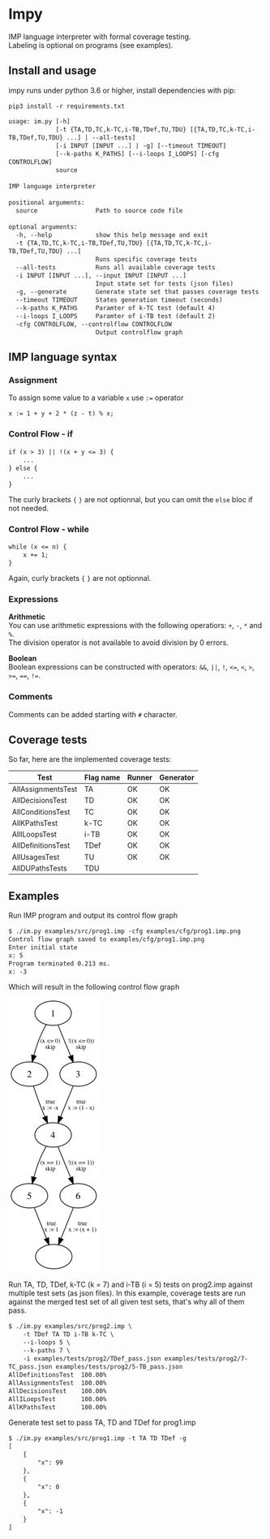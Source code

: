 # Impy

IMP language interpreter with formal coverage testing.  
Labeling is optional on programs (see examples).

## Install and usage

impy runs under python 3.6 or higher, install dependencies with pip:
```
pip3 install -r requirements.txt
```

```
usage: im.py [-h]
             [-t {TA,TD,TC,k-TC,i-TB,TDef,TU,TDU} [{TA,TD,TC,k-TC,i-TB,TDef,TU,TDU} ...] | --all-tests]
             [-i INPUT [INPUT ...] | -g] [--timeout TIMEOUT]
             [--k-paths K_PATHS] [--i-loops I_LOOPS] [-cfg CONTROLFLOW]
             source

IMP language interpreter

positional arguments:
  source                Path to source code file

optional arguments:
  -h, --help            show this help message and exit
  -t {TA,TD,TC,k-TC,i-TB,TDef,TU,TDU} [{TA,TD,TC,k-TC,i-TB,TDef,TU,TDU} ...]
                        Runs specific coverage tests
  --all-tests           Runs all available coverage tests
  -i INPUT [INPUT ...], --input INPUT [INPUT ...]
                        Input state set for tests (json files)
  -g, --generate        Generate state set that passes coverage tests
  --timeout TIMEOUT     States generation timeout (seconds)
  --k-paths K_PATHS     Paramter of k-TC test (default 4)
  --i-loops I_LOOPS     Paramter of i-TB test (default 2)
  -cfg CONTROLFLOW, --controlflow CONTROLFLOW
                        Output controlflow graph
```

## IMP language syntax

### Assignment

To assign some value to a variable `x` use `:=` operator
```
x := 1 + y + 2 * (z - t) % x;
```

### Control Flow - if

```
if (x > 3) || !(x + y <= 3) {
    ...
} else {
    ...
}
```

The curly brackets `{` `}` are not optionnal, but you can omit the `else` bloc if not needed.

### Control Flow - while

```
while (x <= n) {
    x += 1;
}
```

Again, curly brackets `{` `}` are not optionnal.

### Expressions

**Arithmetic**  
You can use arithmetic expressions with the following operatiors: `+`, `-`, `*` and `%`.  
The division operator is not available to avoid division by 0 errors.

**Boolean**  
Boolean expressions can be constructed with operators: `&&`, `||`, `!`, `<=`, `<`, `>`, `>=`, `==`, `!=`.  

### Comments
Comments can be added starting with `#` character.

## Coverage tests

So far, here are the implemented coverage tests:

| Test               	| Flag name 	| Runner 	| Generator 	|
|--------------------	|-----------	|--------	|-----------	|
| AllAssignmentsTest 	| TA        	| OK     	| OK        	|
| AllDecisionsTest   	| TD        	| OK     	| OK        	|
| AllConditionsTest  	| TC        	| OK       	| OK          	|
| AllKPathsTest      	| k-TC      	| OK     	| OK        	|
| AllILoopsTest      	| i-TB      	| OK     	| OK        	|
| AllDefinitionsTest 	| TDef      	| OK     	| OK        	|
| AllUsagesTest      	| TU        	| OK       	| OK          	|
| AllDUPathsTests    	| TDU       	|        	|           	|

## Examples

Run IMP program and output its control flow graph
```
$ ./im.py examples/src/prog1.imp -cfg examples/cfg/prog1.imp.png
Control flow graph saved to examples/cfg/prog1.imp.png
Enter initial state
x: 5
Program terminated 0.213 ms.
x: -3
```

Which will result in the following control flow graph

![Control Flow Graph for prog1](https://github.com/lypnol/impy/raw/master/examples/cfg/prog1.imp.png)

Run TA, TD, TDef, k-TC (k = 7) and i-TB (i = 5) tests on prog2.imp against multiple test sets (as json files).
In this example, coverage tests are run against the merged test set of all given test sets, that's why all of them pass.
```
$ ./im.py examples/src/prog2.imp \
    -t TDef TA TD i-TB k-TC \
    --i-loops 5 \
    --k-paths 7 \
    -i examples/tests/prog2/TDef_pass.json examples/tests/prog2/7-TC_pass.json examples/tests/prog2/5-TB_pass.json
AllDefinitionsTest  100.00%
AllAssignmentsTest  100.00%
AllDecisionsTest    100.00%
AllILoopsTest       100.00%
AllKPathsTest       100.00%
```

Generate test set to pass TA, TD and TDef for prog1.imp
```
$ ./im.py examples/src/prog1.imp -t TA TD TDef -g
[
    {
        "x": 99
    },
    {
        "x": 0
    },
    {
        "x": -1
    }
]
```
